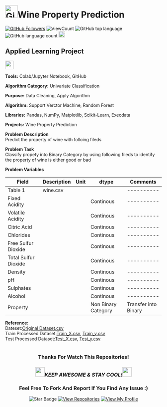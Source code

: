 # <a href="https://github.com/bdfd"><img height=40 src="https://cdn.jsdelivr.net/gh/bdfd/Personal_Image_Repo/4.Stamp/BDFD_Stamp.png" alt="GitHub Followers" /></a>Wine Property Prediction

<a href="https://github.com/bdfd"><img src="https://img.shields.io/github/followers/bdfd?label=Follow%20Me&logo=github" alt="GitHub Followers" /></a>
![ViewCount](https://views.whatilearened.today/views/github/bdfd/Project_04-Wine_Property_Prediction.svg?cache=remove)
![GitHub top language](https://img.shields.io/github/languages/top/bdfd/Project_04-Wine_Property_Prediction?style=flat)
![GitHub language count](https://img.shields.io/github/languages/count/bdfd/Project_04-Wine_Property_Prediction?style=flat)
<img height=20 src="https://cdn.jsdelivr.net/gh/bdfd/Personal_Image_Repo/7.Color-Icon/Status/Finish.svg" alt="bdfd" />

## Applied Learning Project

<img height="27" src="https://img.shields.io/badge/Prediction using Supervised ML -Level  Intermediate-blue.svg?&style=for-the-badge&logo=TheSparksFoundation&logoColor=red" />

**Tools:** Colab/Jupyter Notebook, GitHub

**Algorithm Category:** Univariate Classification

**Purpose:** Data Cleaning, Apply Algorithm

**Algorithm:** Support Verctor Machine, Random Forest

**Libraries:** Pandas, NumPy, Matplotlib, Scikit-Learn, Execdata

**Projects:** Wine Property Prediction

**Problem Description**  
Predict the property of wine with folloing fileds

**Problem Task**  
Classify propety into Binary Category by using following fileds to identify the property of wine is either good or bad

**Problem Variables**

| Field                | Description | Unit | dtype               | Comments             |
| -------------------- | ----------- | ---- | ------------------- | -------------------- |
| Table 1              | wine.csv    |      |                     | ----------           |
| Fixed Acidity        |             |      | Continous           | ----------           |
| Volatile Acidity     |             |      | Continous           | ----------           |
| Citric Acid          |             |      | Continous           | ----------           |
| Chlorides            |             |      | Continous           | ----------           |
| Free Sulfur Dioxide  |             |      | Continous           | ----------           |
| Total Sulfur Dioxide |             |      | Continous           | ----------           |
| Density              |             |      | Continous           | ----------           |
| pH                   |             |      | Continous           | ----------           |
| Sulphates            |             |      | Continous           | ----------           |
| Alcohol              |             |      | Continous           | ----------           |
| Property             |             |      | Non Binary Category | Transfer into Binary |

**Reference:**  
Dateset:<a href="https://raw.githubusercontent.com/bdfd/Project_04-Wine_Property_Prediction/main/dataset/wine.csv">Original Dataset.csv</a>  
Train Processed Dataset:<a href="https://raw.githubusercontent.com/bdfd/Project_04-Wine_Property_Prediction/main/display%20demo/train_x.csv">Train_X.csv</a>,
<a href="https://raw.githubusercontent.com/bdfd/Project_04-Wine_Property_Prediction/main/display%20demo/train_y.csv">Train_y.csv</a>  
Test Processed Dataset:<a href="https://raw.githubusercontent.com/bdfd/Project_04-Wine_Property_Prediction/main/display%20demo/test_x.csv">Test_X.csv</a>,
<a href="https://raw.githubusercontent.com/bdfd/Project_04-Wine_Property_Prediction/main/display%20demo/test_y.csv">Test_y.csv</a>  
<br>

<div align="center">

### Thanks For Watch This Repositories!

### <img src="https://media.giphy.com/media/WUlplcMpOCEmTGBtBW/giphy.gif" width="30"><i>KEEP AWESOME & STAY COOL!</i><img src="https://media.giphy.com/media/WUlplcMpOCEmTGBtBW/giphy.gif" width="30">

### Feel Free To Fork And Report If You Find Any Issue :)

![Star Badge](https://img.shields.io/static/v1?label=%F0%9F%8C%9F&message=If%20Useful&style=style=flat&color=BC4E99)
[![View Repositories](https://img.shields.io/badge/View-My_Repositories-blue?logo=GitHub)](https://github.com/bdfd?tab=repositories)
[![View My Profile](https://img.shields.io/badge/View-My_Profile-green?logo=GitHub)](https://github.com/bdfd)

</div>
